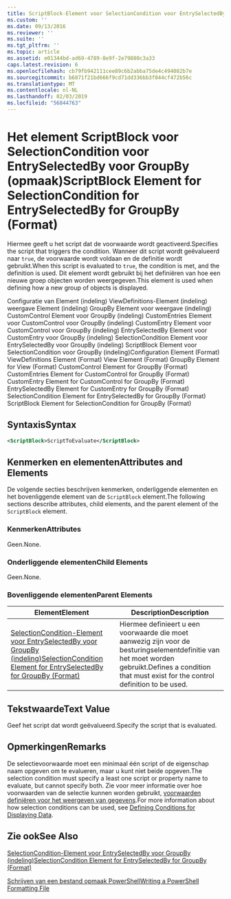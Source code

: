 ```yaml
---
title: ScriptBlock-Element voor SelectionCondition voor EntrySelectedBy voor GroupBy (indeling) | Microsoft Docs
ms.custom: ''
ms.date: 09/13/2016
ms.reviewer: ''
ms.suite: ''
ms.tgt_pltfrm: ''
ms.topic: article
ms.assetid: e01344bd-ad69-4789-8e9f-2e79880c3a33
caps.latest.revision: 6
ms.openlocfilehash: cb79fb942111cee89c6b2abba75de4c494082b7e
ms.sourcegitcommit: b6871f21bd666f9cd71dd336bb3f844cf472b56c
ms.translationtype: MT
ms.contentlocale: nl-NL
ms.lasthandoff: 02/03/2019
ms.locfileid: "56844763"
---
```

# <a name="scriptblock-element-for-selectioncondition-for-entryselectedby-for-groupby-format"></a><span data-ttu-id="60040-102">Het element ScriptBlock voor SelectionCondition voor EntrySelectedBy voor GroupBy (opmaak)</span><span class="sxs-lookup"><span data-stu-id="60040-102">ScriptBlock Element for SelectionCondition for EntrySelectedBy for GroupBy (Format)</span></span>

<span data-ttu-id="60040-103">Hiermee geeft u het script dat de voorwaarde wordt geactiveerd.</span><span class="sxs-lookup"><span data-stu-id="60040-103">Specifies the script that triggers the condition.</span></span> <span data-ttu-id="60040-104">Wanneer dit script wordt geëvalueerd naar `true`, de voorwaarde wordt voldaan en de definitie wordt gebruikt.</span><span class="sxs-lookup"><span data-stu-id="60040-104">When this script is evaluated to `true`, the condition is met, and the definition is used.</span></span> <span data-ttu-id="60040-105">Dit element wordt gebruikt bij het definiëren van hoe een nieuwe groep objecten worden weergegeven.</span><span class="sxs-lookup"><span data-stu-id="60040-105">This element is used when defining how a new group of objects is displayed.</span></span>

<span data-ttu-id="60040-106">Configuratie van Element (indeling) ViewDefinitions-Element (indeling) weergave Element (indeling) GroupBy Element voor weergave (indeling) CustomControl Element voor GroupBy (indeling) CustomEntries Element voor CustomControl voor GroupBy (indeling) CustomEntry Element voor CustomControl voor GroupBy (indeling) EntrySelectedBy Element voor CustomEntry voor GroupBy (indeling) SelectionCondition Element voor EntrySelectedBy voor GroupBy (indeling) ScriptBlock Element voor SelectionCondition voor GroupBy (indeling)</span><span class="sxs-lookup"><span data-stu-id="60040-106">Configuration Element (Format) ViewDefinitions Element (Format) View Element (Format) GroupBy Element for View (Format) CustomControl Element for GroupBy (Format) CustomEntries Element for CustomControl for GroupBy (Format) CustomEntry Element for CustomControl for GroupBy (Format) EntrySelectedBy Element for CustomEntry for GroupBy (Format) SelectionCondition Element for EntrySelectedBy for GroupBy (Format) ScriptBlock Element for SelectionCondition for GroupBy (Format)</span></span>

## <a name="syntax"></a><span data-ttu-id="60040-107">Syntaxis</span><span class="sxs-lookup"><span data-stu-id="60040-107">Syntax</span></span>

```xml
<ScriptBlock>ScriptToEvaluate</ScriptBlock>
```

## <a name="attributes-and-elements"></a><span data-ttu-id="60040-108">Kenmerken en elementen</span><span class="sxs-lookup"><span data-stu-id="60040-108">Attributes and Elements</span></span>

<span data-ttu-id="60040-109">De volgende secties beschrijven kenmerken, onderliggende elementen en het bovenliggende element van de `ScriptBlock` element.</span><span class="sxs-lookup"><span data-stu-id="60040-109">The following sections describe attributes, child elements, and the parent element of the `ScriptBlock` element.</span></span>

### <a name="attributes"></a><span data-ttu-id="60040-110">Kenmerken</span><span class="sxs-lookup"><span data-stu-id="60040-110">Attributes</span></span>

<span data-ttu-id="60040-111">Geen.</span><span class="sxs-lookup"><span data-stu-id="60040-111">None.</span></span>

### <a name="child-elements"></a><span data-ttu-id="60040-112">Onderliggende elementen</span><span class="sxs-lookup"><span data-stu-id="60040-112">Child Elements</span></span>

<span data-ttu-id="60040-113">Geen.</span><span class="sxs-lookup"><span data-stu-id="60040-113">None.</span></span>

### <a name="parent-elements"></a><span data-ttu-id="60040-114">Bovenliggende elementen</span><span class="sxs-lookup"><span data-stu-id="60040-114">Parent Elements</span></span>

|<span data-ttu-id="60040-115">Element</span><span class="sxs-lookup"><span data-stu-id="60040-115">Element</span></span>|<span data-ttu-id="60040-116">Description</span><span class="sxs-lookup"><span data-stu-id="60040-116">Description</span></span>|
|-------------|-----------------|
|[<span data-ttu-id="60040-117">SelectionCondition-Element voor EntrySelectedBy voor GroupBy (indeling)</span><span class="sxs-lookup"><span data-stu-id="60040-117">SelectionCondition Element for EntrySelectedBy for GroupBy (Format)</span></span>](./selectioncondition-element-for-entryselectedby-for-groupby-format.md)|<span data-ttu-id="60040-118">Hiermee definieert u een voorwaarde die moet aanwezig zijn voor de besturingselementdefinitie van het moet worden gebruikt.</span><span class="sxs-lookup"><span data-stu-id="60040-118">Defines a condition that must exist for the control definition to be used.</span></span>|

## <a name="text-value"></a><span data-ttu-id="60040-119">Tekstwaarde</span><span class="sxs-lookup"><span data-stu-id="60040-119">Text Value</span></span>

<span data-ttu-id="60040-120">Geef het script dat wordt geëvalueerd.</span><span class="sxs-lookup"><span data-stu-id="60040-120">Specify the script that is evaluated.</span></span>

## <a name="remarks"></a><span data-ttu-id="60040-121">Opmerkingen</span><span class="sxs-lookup"><span data-stu-id="60040-121">Remarks</span></span>

<span data-ttu-id="60040-122">De selectievoorwaarde moet een minimaal één script of de eigenschap naam opgeven om te evalueren, maar u kunt niet beide opgeven.</span><span class="sxs-lookup"><span data-stu-id="60040-122">The selection condition must specify a least one script or property name to evaluate, but cannot specify both.</span></span> <span data-ttu-id="60040-123">Zie voor meer informatie over hoe voorwaarden van de selectie kunnen worden gebruikt, [voorwaarden definiëren voor het weergeven van gegevens](./defining-conditions-for-displaying-data.md).</span><span class="sxs-lookup"><span data-stu-id="60040-123">For more information about how selection conditions can be used, see [Defining Conditions for Displaying Data](./defining-conditions-for-displaying-data.md).</span></span>

## <a name="see-also"></a><span data-ttu-id="60040-124">Zie ook</span><span class="sxs-lookup"><span data-stu-id="60040-124">See Also</span></span>

[<span data-ttu-id="60040-125">SelectionCondition-Element voor EntrySelectedBy voor GroupBy (indeling)</span><span class="sxs-lookup"><span data-stu-id="60040-125">SelectionCondition Element for EntrySelectedBy for GroupBy (Format)</span></span>](./selectioncondition-element-for-entryselectedby-for-groupby-format.md)

[<span data-ttu-id="60040-126">Schrijven van een bestand opmaak PowerShell</span><span class="sxs-lookup"><span data-stu-id="60040-126">Writing a PowerShell Formatting File</span></span>](./writing-a-powershell-formatting-file.md)
